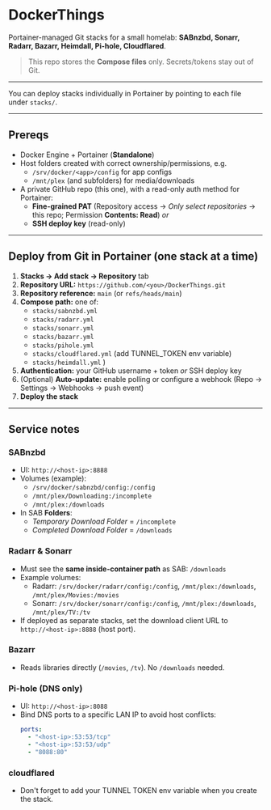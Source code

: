 # DockerThings

Portainer-managed Git stacks for a small homelab: **SABnzbd, Sonarr, Radarr, Bazarr, Heimdall, Pi-hole, Cloudflared**.

> This repo stores the **Compose files** only. Secrets/tokens stay out of Git.

---

You can deploy stacks individually in Portainer by pointing to each file under `stacks/`.

---

## Prereqs

- Docker Engine + Portainer (**Standalone**)
- Host folders created with correct ownership/permissions, e.g.
  - `/srv/docker/<app>/config` for app configs
  - `/mnt/plex` (and subfolders) for media/downloads
- A private GitHub repo (this one), with a read-only auth method for Portainer:
  - **Fine-grained PAT** (Repository access → _Only select repositories_ → this repo; Permission **Contents: Read**) _or_
  - **SSH deploy key** (read-only)

---

## Deploy from Git in Portainer (one stack at a time)

1. **Stacks → Add stack → Repository** tab
2. **Repository URL:** `https://github.com/<you>/DockerThings.git`
3. **Repository reference:** `main` (or `refs/heads/main`)
4. **Compose path:** one of:
   - `stacks/sabnzbd.yml`
   - `stacks/radarr.yml`
   - `stacks/sonarr.yml`
   - `stacks/bazarr.yml`
   - `stacks/pihole.yml` 
   - `stacks/cloudflared.yml` (add TUNNEL_TOKEN env variable)
   - `stacks/heimdall.yml` )
5. **Authentication:** your GitHub username + token _or_ SSH deploy key
6. (Optional) **Auto-update:** enable polling or configure a webhook (Repo → Settings → Webhooks → push event)
7. **Deploy the stack**

---

## Service notes

### SABnzbd
- UI: `http://<host-ip>:8888`
- Volumes (example):
  - `/srv/docker/sabnzbd/config:/config`
  - `/mnt/plex/Downloading:/incomplete`
  - `/mnt/plex:/downloads`
- In SAB **Folders**:
  - _Temporary Download Folder_ = `/incomplete`
  - _Completed Download Folder_ = `/downloads`

### Radarr & Sonarr
- Must see the **same inside-container path** as SAB: `/downloads`
- Example volumes:
  - Radarr: `/srv/docker/radarr/config:/config`, `/mnt/plex:/downloads`, `/mnt/plex/Movies:/movies`
  - Sonarr: `/srv/docker/sonarr/config:/config`, `/mnt/plex:/downloads`, `/mnt/plex/TV:/tv`
- If deployed as separate stacks, set the download client URL to `http://<host-ip>:8888` (host port).

### Bazarr
- Reads libraries directly (`/movies`, `/tv`). No `/downloads` needed.

### Pi-hole (DNS only)
- UI: `http://<host-ip>:8088`
- Bind DNS ports to a specific LAN IP to avoid host conflicts:
  ```yaml
  ports:
    - "<host-ip>:53:53/tcp"
    - "<host-ip>:53:53/udp"
    - "8088:80"

### cloudflared
- Don't forget to add your TUNNEL TOKEN env variable when you create the stack.  

